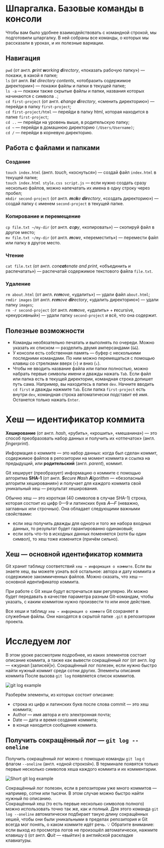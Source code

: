 # Шпаргалка. Базовые команды в консоли

Чтобы вам было удобнее взаимодействовать с командной строкой, мы подготовили шпаргалку. В ней собраны все команды, о которых мы рассказали в уроках, и их полезные вариации. 

## Навигация
```pwd``` (от англ. ***p**rint **w**orking **d**irectory*, «показать рабочую папку») — покажи, в какой я папке;  
```ls``` (от англ. *<strong>l</strong>i<strong>s</strong>t directory contents*, «отобразить содержимое директории») — покажи файлы и папки в текущей папке;  
```ls -a``` — покажи также скрытые файлы и папки, названия которых начинаются с символа ```.```;  
```cd first-project``` (от англ. ***c**hange **d**irectory*, «сменить директорию») — перейди в папку ```first-project```;  
```cd first-project/html``` — перейди в папку html, которая находится в папке ```first-project```;  
```cd ..``` — перейди на уровень выше, в родительскую папку;  
```cd ~``` — перейди в домашнюю директорию ```(/Users/Username)```;  
```cd /``` — перейди в корневую директорию.

## Работа с файлами и папками

### Создание
```touch index.html``` (англ. *touch*, «коснуться») — создай файл ```index.html``` в текущей папке;  
```touch index.html style.css script.js``` — если нужно создать сразу несколько файлов, можно напечатать их имена в одну строку через пробел;  
```mkdir second-project``` (от англ. ***m**a<strong>k</strong>e **dir**ectory*, «создать директорию») — создай папку с именем ```second-project``` в текущей папке.

### Копирование и перемещение
```cp file.txt ~/my-dir``` (от англ. ***c**o<strong>p</strong>y*, «копировать») — скопируй файл в другое место;  
```mv file.txt ~/my-dir``` (от англ. ***m**o<strong>v</strong>e*, «переместить») — перемести файл или папку в другое место.

### Чтение
```cat file.txt``` (от англ. *con**cat**enate and print*, «объединить и распечатать») — распечатай содержимое текстового файла ```file.txt```.

### Удаление
```rm about.html``` (от англ. ***r**e<strong>m</strong>ove*, «удалить») — удали файл ```about.html```;  
```rmdir images``` (от англ. ***r**e<strong>m</strong>ove **dir**ectory*, «удалить директорию») — удали папку ```images```;  
```rm -r second-project``` (от англ. ***r**e<strong>m</strong>ove*, «удалить» + **r**ecursive, «рекурсивный») — удали папку ```second-project``` и всё, что она содержит.

## Полезные возможности

* Команды необязательно печатать и выполнять по очереди. Можно указать их списком — разделить двумя амперсандами (```&&```).
* У консоли есть собственная память — буфер с несколькими последними командами. По ним можно перемещаться с помощью клавиш со стрелками вверх (```↑```) и вниз (```↓```).
* Чтобы не вводить название файла или папки полностью, можно набрать первые символы имени и дважды нажать ```Tab```. Если файл или папка есть в текущей директории, командная строка допишет путь сама.
Например, вы находитесь в папке ```dev```. Начните вводить ```cd first``` и дважды нажмите ```Tab```. Если папка ```first-project``` есть внутри ```dev```, командная строка автоматически подставит её имя. Останется только нажать ```Enter```.


# Хеш — идентификатор коммита

**Хеширование** (от англ. *hash*, «рубить», «крошить», «мешанина») — это способ преобразовать набор данных и получить их «отпечаток» (англ. *fingerprint*).

Информация о коммите — это набор данных: когда был сделан коммит, содержимое файлов в репозитории на момент коммита и ссылка на предыдущий, или **родительский** (англ. *parent*), коммит.

Git хеширует (преобразует) информацию о коммите с помощью алгоритма **SHA-1** (от англ. ***S**ecure **H**ash **A**lgorithm* — «безопасный алгоритм хеширования») и получает для каждого коммита свой уникальный хеш — результат хеширования.

Обычно хеш — это короткая (40 символов в случае SHA-1) строка, которая состоит из цифр 0—9 и латинских букв 𝐴—𝐹 (неважно, заглавных или строчных). Она обладает следующими важными свойствами:
* если хеш получить дважды для одного и того же набора входных данных, то результат будет гарантированно одинаковый;
* если хоть что-то в исходных данных поменяется (хотя бы один символ), то хеш тоже изменится (причём сильно).

## Хеш — основной идентификатор коммита

Git хранит таблицу соответствий ```хеш → информация о коммите```. Если вы знаете хеш, вы можете узнать всё остальное: автора и дату коммита и содержимое закоммиченных файлов. Можно сказать, что хеш — основной идентификатор коммита.

При работе с Git хеши будут встречаться вам регулярно. Их можно будет передавать в качестве параметра разным Git-командам, чтобы указать, с каким коммитом нужно произвести то или иное действие.

Все хеши и таблицу ```хеш → информация о коммите``` Git сохраняет в служебные файлы. Они находятся в скрытой папке ```.git``` в репозитории проекта.

# Исследуем лог

В этом уроке рассмотрим подробнее, из каких элементов состоит описание коммита, а также как вывести сокращённый лог (от англ. *log* — «журнал [записей]»). Сокращённый лог полезен, если нужно быстро найти нужный коммит среди сотни других.
Элементы описания коммита
После вызова `git log` появляется список коммитов.

![git log example](https://pictures.s3.yandex.net:443/resources/M2_T5_02_1685969923.png)

Разберём элементы, из которых состоит описание:
* строка из цифр и латинских букв после слова commit — это хеш коммита;
* Author — имя автора и его электронная почта;
* Date — дата и время создания коммита;
* в конце находится сообщение коммита.


## Получить сокращённый лог — `git log --oneline`

Получить сокращённый лог можно с помощью команды `git log` с флагом `--oneline` (англ. «одной строкой»). В терминале появятся только первые несколько символов хеша каждого коммита и их комментарии.

![Short git log example](https://pictures.s3.yandex.net:443/resources/M2_T5_03_1685970110.png)

Сокращённый лог полезен, если в репозитории уже много коммитов — например, сотни или тысячи. В этом случае можно быстро найти нужный по описанию.  
Сокращённый хеш (то есть первые несколько символов полного) можно использовать точно так же, как и полный. Для этого команда `git log --oneline` автоматически подбирает такую длину сокращённых хешей, чтобы они были уникальными в пределах репозитория и Git всегда мог понять, о каком коммите идёт речь.
💡 Обратите внимание: если выход из просмотра логов не произошёл автоматически, нажмите клавишу `Q` (от англ. ***Q**uit* — «выйти») в английской раскладке клавиатуры.